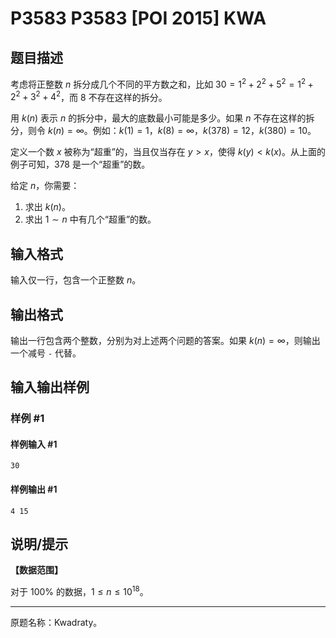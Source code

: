 # P3583 P3583 [POI 2015] KWA

## 题目描述

考虑将正整数 $n$ 拆分成几个不同的平方数之和，比如 $30 = 1^2 + 2^2 + 5^2 = 1^2 + 2^2 + 3^2 + 4^2$，而 $8$ 不存在这样的拆分。

用 $k(n)$ 表示 $n$ 的拆分中，最大的底数最小可能是多少。如果 $n$ 不存在这样的拆分，则令 $k(n) = \infty$。例如：$k(1) = 1$，$k(8) = \infty$，$k(378) = 12$，$k(380) = 10$。

定义一个数 $x$ 被称为“超重”的，当且仅当存在 $y > x$，使得 $k(y) < k(x)$。从上面的例子可知，$378$ 是一个“超重”的数。

给定 $n$，你需要：

1. 求出 $k(n)$。
2. 求出 $1 \sim n$ 中有几个“超重”的数。

## 输入格式

输入仅一行，包含一个正整数 $n$。

## 输出格式

输出一行包含两个整数，分别为对上述两个问题的答案。如果 $k(n) = \infty$，则输出一个减号 `-` 代替。

## 输入输出样例

### 样例 #1

#### 样例输入 #1

```
30
```

#### 样例输出 #1

```
4 15
```

## 说明/提示

**【数据范围】**

对于 $100 \%$ 的数据，$1 \le n \le {10}^{18}$。

----

原题名称：Kwadraty。
